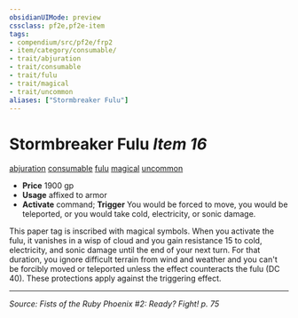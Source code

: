 ```yaml
---
obsidianUIMode: preview
cssclass: pf2e,pf2e-item
tags:
- compendium/src/pf2e/frp2
- item/category/consumable/
- trait/abjuration
- trait/consumable
- trait/fulu
- trait/magical
- trait/uncommon
aliases: ["Stormbreaker Fulu"]
---
```

# Stormbreaker Fulu *Item 16*  
[abjuration](abjuration.md "Abjuration School Trait")  [consumable](consumable.md "Consumable Item Trait")  [fulu](fulu-som.md "Fulu Item Trait")  [magical](magical.md "Magical Item Trait")  [uncommon](uncommon.md "Uncommon Rarity Trait")  

- **Price** 1900 gp
- **Usage** affixed to armor
- **Activate** command; **Trigger** You would be forced to move, you would be teleported, or you would take cold, electricity, or sonic damage.

This paper tag is inscribed with magical symbols. When you activate the fulu, it vanishes in a wisp of cloud and you gain resistance 15 to cold, electricity, and sonic damage until the end of your next turn. For that duration, you ignore difficult terrain from wind and weather and you can't be forcibly moved or teleported unless the effect counteracts the fulu (DC 40). These protections apply against the triggering effect.


---
*Source: Fists of the Ruby Phoenix #2: Ready? Fight! p. 75*
